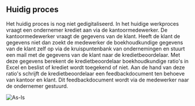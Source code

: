 ## Huidig proces
Het huidig proces is nog niet gedigitaliseerd.
In het huidige werkproces vraagt een ondernemer krediet aan via de kantoormedewerker. De kantoormedewerker vraagt de gegevens van de klant. Heeft de klant de gegevens niet dan zoekt de medewerker de boekhoudkundige gegevens van de klant zelf op via de kruispuntenbank van ondernemingen en stuurt een mail met de gegevens van de klant naar de kredietbeoordelaar. Met deze gegevens berekent de kredietbeoordelaar boekhoudkundige ratio's in Excel en beslist of krediet wordt toegekend of niet. Aan de hand van deze ratio's schrijft de kredietbeoordelaar een feedbackdocument ten behoeve van kantoor en klant. Dit feedbackdocument wordt via de medewerker naar de ondernemer gestuurd.


<img src="./assets/As-Is.PNG" alt="As-Is"> </div>
